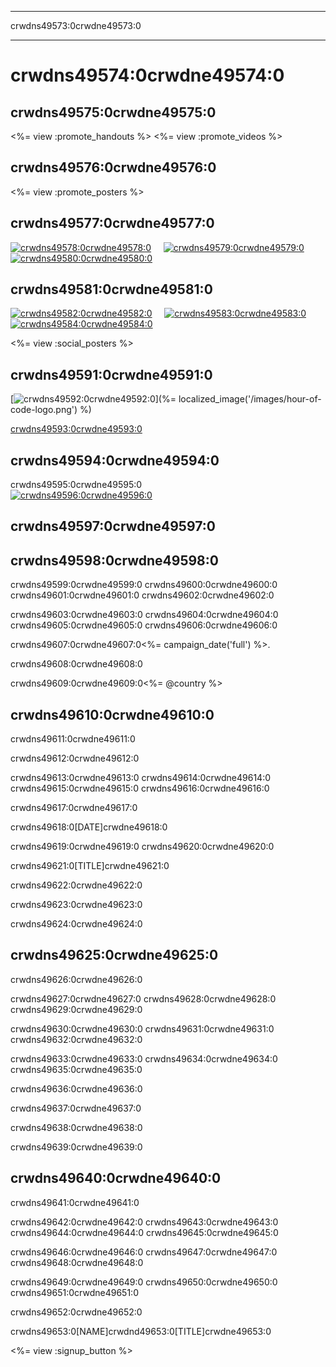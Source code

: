 * * *

crwdns49573:0crwdne49573:0

* * *

<link rel="stylesheet" type="text/css" href="/css/promote-page.css" />
</link>

# crwdns49574:0crwdne49574:0

## crwdns49575:0crwdne49575:0

<%= view :promote_handouts %> <%= view :promote_videos %>

<a id="posters"></a>

## crwdns49576:0crwdne49576:0

<%= view :promote_posters %>

<a id="banners"></a>

## crwdns49577:0crwdne49577:0

[![crwdns49578:0crwdne49578:0](/images/fit-250/banner1.jpg)](/images/banner1.jpg)&nbsp;&nbsp;&nbsp;&nbsp; [![crwdns49579:0crwdne49579:0](/images/fit-250/banner3.jpg)](/images/banner3.jpg)&nbsp;&nbsp;&nbsp;&nbsp; [![crwdns49580:0crwdne49580:0](/images/fit-500/banner5.jpg)](/images/banner5.jpg)&nbsp;&nbsp;&nbsp;&nbsp;

<a id="social"></a>

## crwdns49581:0crwdne49581:0

[![crwdns49582:0crwdne49582:0](/images/fit-250/social-1.jpg)](/images/social-1.jpg)&nbsp;&nbsp;&nbsp;&nbsp; [![crwdns49583:0crwdne49583:0](/images/fit-250/social-2.jpg)](/images/social-2.jpg)&nbsp;&nbsp;&nbsp;&nbsp; [![crwdns49584:0crwdne49584:0](/images/fit-250/social-3.jpg)](/images/social-3.jpg)&nbsp;&nbsp;&nbsp;&nbsp;

<%= view :social_posters %>

<a id="logo"></a>

## crwdns49591:0crwdne49591:0

[![crwdns49592:0crwdne49592:0](<%= localized_image('/images/fit-200/hour-of-code-logo.png') %>)](%= localized_image('/images/hour-of-code-logo.png') %)

[crwdns49593:0crwdne49593:0](http://images.code.org/share/hour-of-code-logo.zip)

<a id="stickers"></a>

## crwdns49594:0crwdne49594:0

crwdns49595:0crwdne49595:0  
[![crwdns49596:0crwdne49596:0](/images/fit-250/hour-of-code-stickers.png)](/images/hour-of-code-stickers.pdf)

<a id="sample-emails"></a>

## crwdns49597:0crwdne49597:0

<a id="email"></a>

## crwdns49598:0crwdne49598:0

crwdns49599:0crwdne49599:0 crwdns49600:0crwdne49600:0 crwdns49601:0crwdne49601:0 crwdns49602:0crwdne49602:0

crwdns49603:0crwdne49603:0 crwdns49604:0crwdne49604:0 crwdns49605:0crwdne49605:0 crwdns49606:0crwdne49606:0

crwdns49607:0crwdne49607:0<%= campaign_date('full') %>.

crwdns49608:0crwdne49608:0

crwdns49609:0crwdne49609:0<%= @country %>

<a id="media-pitch"></a>

## crwdns49610:0crwdne49610:0

crwdns49611:0crwdne49611:0

crwdns49612:0crwdne49612:0

crwdns49613:0crwdne49613:0 crwdns49614:0crwdne49614:0 crwdns49615:0crwdne49615:0 crwdns49616:0crwdne49616:0

crwdns49617:0crwdne49617:0

crwdns49618:0[DATE]crwdne49618:0

crwdns49619:0crwdne49619:0 crwdns49620:0crwdne49620:0

crwdns49621:0[TITLE]crwdne49621:0

crwdns49622:0crwdne49622:0

crwdns49623:0crwdne49623:0

crwdns49624:0crwdne49624:0

<a id="parents"></a>

## crwdns49625:0crwdne49625:0

crwdns49626:0crwdne49626:0

crwdns49627:0crwdne49627:0 crwdns49628:0crwdne49628:0 crwdns49629:0crwdne49629:0

crwdns49630:0crwdne49630:0 crwdns49631:0crwdne49631:0 crwdns49632:0crwdne49632:0

crwdns49633:0crwdne49633:0 crwdns49634:0crwdne49634:0 crwdns49635:0crwdne49635:0

crwdns49636:0crwdne49636:0

crwdns49637:0crwdne49637:0

crwdns49638:0crwdne49638:0

crwdns49639:0crwdne49639:0

<a id="politicians"></a>

## crwdns49640:0crwdne49640:0

crwdns49641:0crwdne49641:0

crwdns49642:0crwdne49642:0 crwdns49643:0crwdne49643:0 crwdns49644:0crwdne49644:0 crwdns49645:0crwdne49645:0

crwdns49646:0crwdne49646:0 crwdns49647:0crwdne49647:0 crwdns49648:0crwdne49648:0

crwdns49649:0crwdne49649:0 crwdns49650:0crwdne49650:0 crwdns49651:0crwdne49651:0

crwdns49652:0crwdne49652:0

crwdns49653:0[NAME]crwdnd49653:0[TITLE]crwdne49653:0

<%= view :signup_button %>